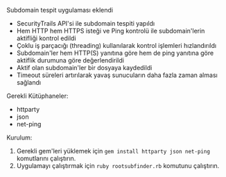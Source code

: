 Subdomain tespit uygulaması eklendi

- SecurityTrails API'si ile subdomain tespiti yapıldı
- Hem HTTP hem HTTPS isteği ve Ping kontrolü ile subdomain'lerin aktifliği kontrol edildi
- Çoklu iş parçacığı (threading) kullanılarak kontrol işlemleri hızlandırıldı
- Subdomain'ler hem HTTP(S) yanıtına göre hem de ping yanıtına göre aktiflik durumuna göre değerlendirildi
- Aktif olan subdomain'ler bir dosyaya kaydedildi
- Timeout süreleri artırılarak yavaş sunucuların daha fazla zaman alması sağlandı

Gerekli Kütüphaneler:
- httparty
- json
- net-ping

Kurulum:
1. Gerekli gem'leri yüklemek için `gem install httparty json net-ping` komutlarını çalıştırın.
2. Uygulamayı çalıştırmak için `ruby rootsubfinder.rb` komutunu çalıştırın.
